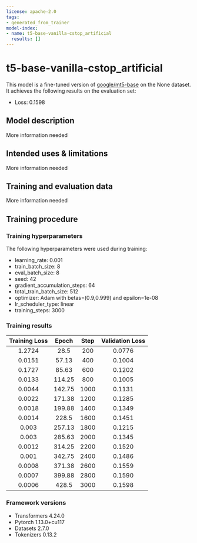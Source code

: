 ```yaml
---
license: apache-2.0
tags:
- generated_from_trainer
model-index:
- name: t5-base-vanilla-cstop_artificial
  results: []
---
```


<!-- This model card has been generated automatically according to the information the Trainer had access to. You
should probably proofread and complete it, then remove this comment. -->

# t5-base-vanilla-cstop_artificial

This model is a fine-tuned version of [google/mt5-base](https://huggingface.co/google/mt5-base) on the None dataset.
It achieves the following results on the evaluation set:
- Loss: 0.1598

## Model description

More information needed

## Intended uses & limitations

More information needed

## Training and evaluation data

More information needed

## Training procedure

### Training hyperparameters

The following hyperparameters were used during training:
- learning_rate: 0.001
- train_batch_size: 8
- eval_batch_size: 8
- seed: 42
- gradient_accumulation_steps: 64
- total_train_batch_size: 512
- optimizer: Adam with betas=(0.9,0.999) and epsilon=1e-08
- lr_scheduler_type: linear
- training_steps: 3000

### Training results

| Training Loss | Epoch  | Step | Validation Loss |
|:-------------:|:------:|:----:|:---------------:|
| 1.2724        | 28.5   | 200  | 0.0776          |
| 0.0151        | 57.13  | 400  | 0.1004          |
| 0.1727        | 85.63  | 600  | 0.1202          |
| 0.0133        | 114.25 | 800  | 0.1005          |
| 0.0044        | 142.75 | 1000 | 0.1131          |
| 0.0022        | 171.38 | 1200 | 0.1285          |
| 0.0018        | 199.88 | 1400 | 0.1349          |
| 0.0014        | 228.5  | 1600 | 0.1451          |
| 0.003         | 257.13 | 1800 | 0.1215          |
| 0.003         | 285.63 | 2000 | 0.1345          |
| 0.0012        | 314.25 | 2200 | 0.1520          |
| 0.001         | 342.75 | 2400 | 0.1486          |
| 0.0008        | 371.38 | 2600 | 0.1559          |
| 0.0007        | 399.88 | 2800 | 0.1590          |
| 0.0006        | 428.5  | 3000 | 0.1598          |


### Framework versions

- Transformers 4.24.0
- Pytorch 1.13.0+cu117
- Datasets 2.7.0
- Tokenizers 0.13.2
